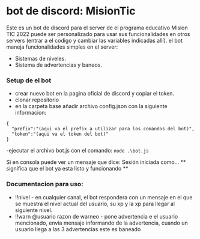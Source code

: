 # bot de discord: MisionTic

Este es un bot de discord para el server de el programa educativo Mision TIC 2022
puede ser personalizado para usar sus funcionalidades en otros servers (entrar a el codigo y cambiar las variables indicadas allí).
el bot maneja funcionalidades simples en el server:

* Sistemas de niveles.
* Sistema de advertencias y baneos.

### Setup de el bot

- crear nuevo bot en la pagina oficial de discord y copiar el token.
- clonar repositorio
- en la carpeta base añadir archivo config.json con la siguiente informacion:
```
{
  "prefix":"(aqui va el prefix a utilizar para los comandos del bot)",
  "token":"(aqui va el token del bot)"
}
```
-ejecutar el archivo bot.js con el comando:
```node .\bot.js```

Si en consola puede ver un mensaje que dice: Sesión iniciada como...  ** significa que el bot ya esta listo y funcionando **

### Documentacion para uso:

* !!nivel - en cualquier canal, el bot respondera con un mensaje en el que se muestra el nivel actual del usuario, su xp y la xp para llegar al siguiente nivel.
* !!warn @usuario razon de warneo - pone advertencia e el usuario mencionado, envia mensaje informando de la advertencia, cuando un usuario llega a las 3 advertencias este es baneado

